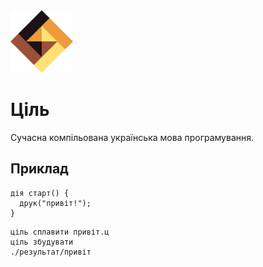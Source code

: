 <img src="./assets/logo.png" width="100" height="100" />

# Ціль

Сучасна компільована українська мова програмування.

## Приклад

```ціль
дія старт() {
  друк("привіт!");
}
```

```shell
ціль сплавити привіт.ц
ціль збудувати
./результат/привіт
```